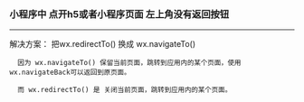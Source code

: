 ### 小程序中 点开h5或者小程序页面 左上角没有返回按钮

---

解决方案： 把wx.redirectTo()  换成  wx.navigateTo()

      因为 wx.navigateTo() 保留当前页面，跳转到应用内的某个页面，使用wx.navigateBack可以返回到原页面。

      而 wx.redirectTo() 是 关闭当前页面，跳转到应用内的某个页面。